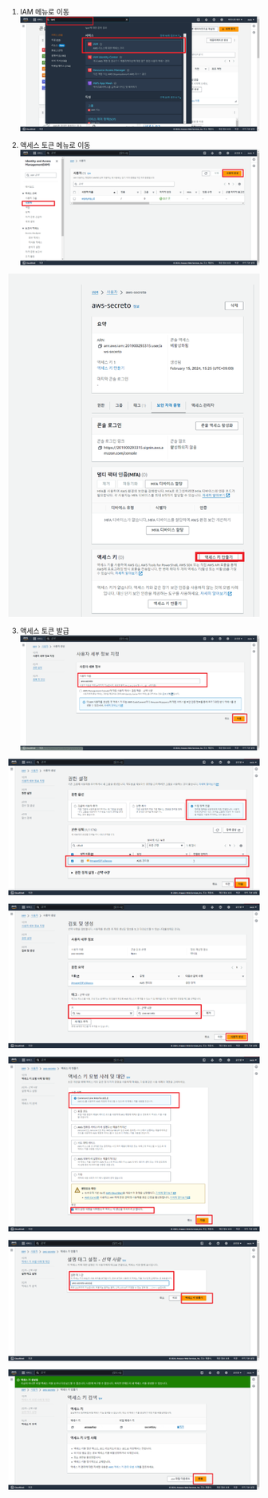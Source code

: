 1. IAM 메뉴로 이동
![2024-02-15 15 40 42.png](iam-token%2F2024-02-15%2015%2040%2042.png)

2. 액세스 토큰 메뉴로 이동
![2024-02-15 15 40 42 (2).png](iam-token%2F2024-02-15%2015%2040%2042%20%282%29.png)

![2024-02-15 15 40 42 (2)_1.png](iam-token%2F2024-02-15%2015%2040%2042%20%282%29_1.png)


3. 액세스 토큰 발급
![2024-02-15 15 40 42 (3).png](iam-token%2F2024-02-15%2015%2040%2042%20%283%29.png)

![2024-02-15 15 40 42 (4).png](iam-token%2F2024-02-15%2015%2040%2042%20%284%29.png)

![2024-02-15 15 40 42 (5).png](iam-token%2F2024-02-15%2015%2040%2042%20%285%29.png)

![2024-02-15 15 40 42 (6).png](iam-token%2F2024-02-15%2015%2040%2042%20%286%29.png)

![2024-02-15 15 40 42 (7).png](iam-token%2F2024-02-15%2015%2040%2042%20%287%29.png)

![2024-02-15 15 40 42 (8).png](iam-token%2F2024-02-15%2015%2040%2042%20%288%29.png)
